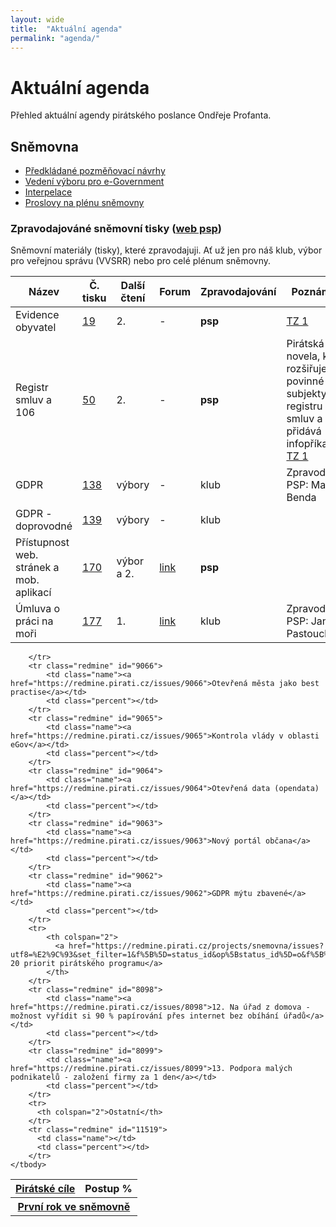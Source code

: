 ```yaml
---
layout: wide
title:  "Aktuální agenda"
permalink: "agenda/"
---
```


# Aktuální agenda

Přehled aktuální agendy pirátského poslance Ondřeje Profanta.

## Sněmovna

- [Předkládané pozměňovací návrhy](http://www.psp.cz/sqw/ppn.sqw?id=6526)
- [Vedení výboru pro e-Government](http://www.psp.cz/sqw/hp.sqw?k=4427)
- [Interpelace](http://www.psp.cz/sqw/interp.sqw?ic=6526)
- [Proslovy na plénu sněmovny](http://www.psp.cz/eknih/2017ps/rejstrik/jmenny/6526.html)

### Zpravodajováné sněmovní tisky ([web psp](http://www.psp.cz/sqw/tisky.sqw?sn=6526))

Sněmovní materiály (tisky), které zpravodajuji. Ať už jen pro náš klub, výbor pro veřejnou správu (VVSRR) nebo pro celé plénum sněmovny.

<table>
    <thead>
        <tr>
            <th>Název</th>
            <th>Č. tisku</th>
            <th>Další čtení</th>
            <th>Forum</th>
            <th>Zpravodajování</th>
            <th>Poznámka</th>
        </tr>
    </thead>
    <tbody>
        <tr>
            <td>Evidence obyvatel</td>
            <td><a href="http://www.psp.cz/sqw/historie.sqw?o=8&T=19">19</a></td>
            <td>2.</td>
            <td>-</td>
            <td><b>psp</b></td>
            <td><a href="https://www.pirati.cz/tiskove-zpravy/pirati-odmitli-omezeni-pristupu-k-informacim.html">TZ 1</a></td>
        </tr>
        <tr>
            <td>Registr smluv a 106</td>
            <td><a href="http://www.psp.cz/sqw/historie.sqw?o=8&T=50">50</a></td>
            <td>2.</td>
            <td>-</td>
            <td><b>psp</b></td>
            <td>Pirátská novela, která rozšiřuje povinné subjekty v registru smluv a přidává infopříkaz. <a href="https://www.pirati.cz/tiskove-zpravy/vybor-doporucil-zverejnovani-smluv.html">TZ 1</a></td>
        </tr>
        <tr>
          <td>GDPR</td>
          <td><a href="http://www.psp.cz/sqw/historie.sqw?o=8&T=138">138</a></td>
          <td>výbory</td>
          <td>-</td>
          <td>klub</td>
          <td>Zpravodaj PSP: Marek Benda</td>
        </tr>
        <tr>
          <td>GDPR - doprovodné</td>
          <td><a href="http://www.psp.cz/sqw/historie.sqw?o=8&T=139">139</a></td>
          <td>výbory</td>
          <td>-</td>
          <td>klub</td>
          <td></td>
        </tr>
        <tr>
            <td>Přístupnost web. stránek a mob. aplikací</td>
            <td><a href="http://www.psp.cz/sqw/historie.sqw?o=8&T=170">170</a></td>
            <td>výbor a 2.</td>
            <td><a href="https://forum.pirati.cz/viewtopic.php?f=566&t=41711">link</a></td>
            <td><b>psp</b></td>
            <td></td>
        </tr>
        <tr>
            <td>Úmluva o práci na moři</td>
            <td><a href="http://www.psp.cz/sqw/historie.sqw?o=8&T=177">177</a></td>
            <td>1.</td>
            <td><a href="https://forum.pirati.cz/viewtopic.php?t=41765">link</a></td>
            <td>klub</td>
            <td>Zpravodaj PSP: Jana Pastouchová</td>
        </tr>
    </tbody>
</table>

<table id="redmine-table">
    <thead>
      <tr>
        <th><a href="https://redmine.pirati.cz/projects/snemovna/issues?utf8=%E2%9C%93&set_filter=1&f%5B%5D=status_id&op%5Bstatus_id%5D=o&f%5B%5D=assigned_to_id&op%5Bassigned_to_id%5D=%3D&v%5Bassigned_to_id%5D%5B%5D=3&f%5B%5D=&c%5B%5D=subject&c%5B%5D=assigned_to&c%5B%5D=status&c%5B%5D=done_ratio&group_by=fixed_version&t%5B%5D=">Pirátské cíle</a></th>
        <th>Postup % </th>
      </tr>
    </thead>
    <tbody>
        <tr>
            <th colspan="2">
            <a href="https://redmine.pirati.cz/projects/snemovna/issues?utf8=%E2%9C%93&set_filter=1&f%5B%5D=status_id&op%5Bstatus_id%5D=o&f%5B%5D=assigned_to_id&op%5Bassigned_to_id%5D=%3D&v%5Bassigned_to_id%5D%5B%5D=3&f%5B%5D=fixed_version_id&op%5Bfixed_version_id%5D=%3D&v%5Bfixed_version_id%5D%5B%5D=28&f%5B%5D=&c%5B%5D=subject&c%5B%5D=assigned_to&c%5B%5D=status&c%5B%5D=done_ratio&group_by=fixed_version&t%5B%5D=">První rok ve sněmovně</a>
            </th>

        </tr>
        <tr class="redmine" id="9066">
            <td class="name"><a href="https://redmine.pirati.cz/issues/9066">Otevřená města jako best practise</a></td>
            <td class="percent"></td>
        </tr>    
        <tr class="redmine" id="9065">
            <td class="name"><a href="https://redmine.pirati.cz/issues/9065">Kontrola vlády v oblasti eGov</a></td>
            <td class="percent"></td>
        </tr>
        <tr class="redmine" id="9064">
            <td class="name"><a href="https://redmine.pirati.cz/issues/9064">Otevřená data (opendata)</a></td>
            <td class="percent"></td>
        </tr>
        <tr class="redmine" id="9063">
            <td class="name"><a href="https://redmine.pirati.cz/issues/9063">Nový portál občana</a></td>
            <td class="percent"></td>
        </tr>
        <tr class="redmine" id="9062">
            <td class="name"><a href="https://redmine.pirati.cz/issues/9062">GDPR mýtu zbavené</a></td>
            <td class="percent"></td>
        </tr>
        <tr>
            <th colspan="2">
              <a href="https://redmine.pirati.cz/projects/snemovna/issues?utf8=%E2%9C%93&set_filter=1&f%5B%5D=status_id&op%5Bstatus_id%5D=o&f%5B%5D=assigned_to_id&op%5Bassigned_to_id%5D=%3D&v%5Bassigned_to_id%5D%5B%5D=3&f%5B%5D=fixed_version_id&op%5Bfixed_version_id%5D=%3D&v%5Bfixed_version_id%5D%5B%5D=27&f%5B%5D=&c%5B%5D=subject&c%5B%5D=assigned_to&c%5B%5D=status&c%5B%5D=done_ratio&group_by=fixed_version&t%5B%5D=">Z 20 priorit pirátského programu</a>
            </th>
        </tr>
        <tr class="redmine" id="8098">
            <td class="name"><a href="https://redmine.pirati.cz/issues/8098">12. Na úřad z domova - možnost vyřídit si 90 % papírování přes internet bez obíhání úřadů</a></td>
            <td class="percent"></td>
        </tr>
        <tr class="redmine" id="8099">
            <td class="name"><a href="https://redmine.pirati.cz/issues/8099">13. Podpora malých podnikatelů - založení firmy za 1 den</a></td>
            <td class="percent"></td>
        </tr>
        <tr>
          <th colspan="2">Ostatní</th>
        </tr>
        <tr class="redmine" id="11519">
          <td class="name"></td>
          <td class="percent"></td>
        </tr>
    </tbody>
</table>
